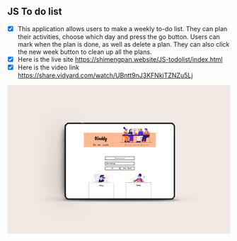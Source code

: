 ## JS To do list
- [X] This application allows users to make a weekly to-do list. They can plan their activities, choose which day and press the go button. Users can mark when the plan is done, as well as delete a plan. They can also click the new week button to clean up all the plans.
- [X] Here is the live site https://shimengpan.website/JS-todolist/index.html
- [X] Here is the video link https://share.vidyard.com/watch/UBntt9nJ3KFNkiTZNZu5Lj
<img src="images/overall.jpg" />